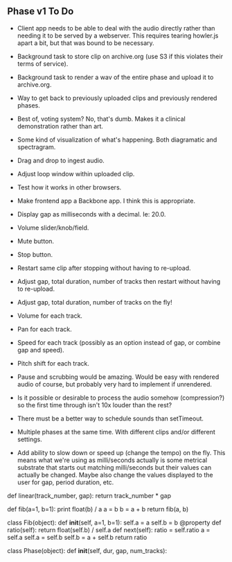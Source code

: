 ## Phase v1 To Do

- Client app needs to be able to deal with the audio directly rather than needing it to be served by a webserver.  This requires tearing howler.js apart a bit, but that was bound to be necessary.

- Background task to store clip on archive.org (use S3 if this violates their terms of service).

- Background task to render a wav of the entire phase and upload it to archive.org.

- Way to get back to previously uploaded clips and previously rendered phases.

- Best of, voting system?  No, that's dumb.  Makes it a clinical demonstration rather than art.

- Some kind of visualization of what's happening.  Both diagramatic and spectragram.

- Drag and drop to ingest audio.

- Adjust loop window within uploaded clip.

- Test how it works in other browsers.

- Make frontend app a Backbone app.  I think this is appropriate.

- Display gap as milliseconds with a decimal.  Ie: 20.0.

- Volume slider/knob/field.

- Mute button.

- Stop button.

- Restart same clip after stopping without having to re-upload.

- Adjust gap, total duration, number of tracks then restart without having to re-upload.

- Adjust gap, total duration, number of tracks on the fly!

- Volume for each track.

- Pan for each track.

- Speed for each track (possibly as an option instead of gap, or combine gap and speed).

- Pitch shift for each track.

- Pause and scrubbing would be amazing.  Would be easy with rendered audio of course, but probably very hard to implement if unrendered.

- Is it possible or desirable to process the audio somehow (compression?) so the first time through isn't 10x louder than the rest?

- There must be a better way to schedule sounds than setTimeout.

- Multiple phases at the same time.  With different clips and/or different settings.

- Add ability to slow down or speed up (change the tempo) on the fly.  This means what we're using as milli/seconds actually is some metrical substrate that starts out matching milli/seconds but their values can actually be changed.  Maybe also change the values displayed to the user for gap, period duration, etc.




def linear(track_number, gap):
    return track_number * gap

def fib(a=1, b=1):
    print float(b) / a
    a = b
    b = a + b
    return fib(a, b)

class Fib(object):
    def __init__(self, a=1, b=1):
        self.a = a
        self.b = b
    @property
    def ratio(self):
        return float(self.b) / self.a
    def next(self):
        ratio = self.ratio
        a = self.a
        self.a = self.b
        self.b = a + self.b
        return ratio


class Phase(object):
    def __init__(self, dur, gap, num_tracks):